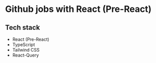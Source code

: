 # Github jobs with React (Pre-React)

## Tech stack

- React (Pre-React)
- TypeScript
- Tailwind CSS
- React-Query

